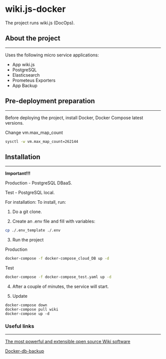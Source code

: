 # wiki.js-docker
The project runs wiki.js (DocOps).


## About the project
---

Uses the following micro service applications:

-   App wiki.js
-   PostgreSQL
-   Elasticsearch
-   Prometeus Exporters
-   App Backup


## Pre-deployment preparation

---

Before deploying the project, install Docker, Docker Compose latest versions.

Change vm.max_map_count

```bash
sysctl -w vm.max_map_count=262144
```


## Installation

---

**Important!!!**

Production - PostgreSQL DBaaS.

Test - PostgreSQL local.


For installation:
To install, run:

1. Do a git clone.

2. Create an .env file and fill with variables:

```bash
cp ./.env_template ./.env

```

3. Run the project 

Production

```bash
docker-compose -f docker-compose_cloud_DB up -d

```

Test

```bash
docker-compose -f docker-compose_test.yaml up -d

```

4. After a couple of minutes, the service will start.

5. Update
```
docker-compose down
docker-compose pull wiki
docker-compose up -d
```


### Useful links

---

[The most powerful and extensible open source Wiki software](https://js.wiki/)

[Docker-db-backup](https://github.com/tiredofit/docker-db-backup)


